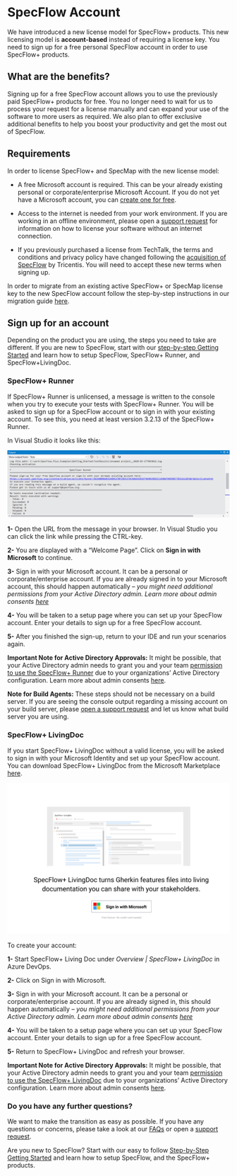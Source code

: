 # SpecFlow Account

We have introduced a new license model for SpecFlow+ products. This new licensing model is **account-based** instead of requiring a license key. You need to sign up for a free personal SpecFlow account in order to use SpecFlow+ products.

## What are the benefits?

Signing up for a free SpecFlow account allows you to use the previously paid SpecFlow+ products for free. You no longer need to wait for us to process your request for a license manually and can expand your use of the software to more users as required. We also plan to offer exclusive additional benefits to help you boost your productivity and get the most out of SpecFlow.

## Requirements

In order to license SpecFlow+ and SpecMap with the new license model:

- A free Microsoft account is required. This can be your already existing personal or corporate/enterprise Microsoft Account. If you do not yet have a Microsoft account, you can [create one for free](https://account.microsoft.com/account).

- Access to the internet is needed from your work environment. If you are working in an offline environment, please open a [support request](https://support.specflow.org/hc/en-us/requests/new?_gl=1*1ygfy19*_ga*MTY5OTI0NzMxNy4xNjIyMDEzOTkw*_ga_BZ55XKTXC6*MTYyMzA1NjAyNS4zMi4xLjE2MjMwNTgyNjguMA..&_ga=2.37239264.1114192995.1623048727-1699247317.1622013990) for information on how to license your software without an internet connection.

- If you previously purchased a license from TechTalk, the terms and conditions and privacy policy have changed following the [acquisition of SpecFlow](https://specflow.org/2020/tricentis-acquires-specflow/) by Tricentis. You will need to accept these new terms when signing up.

In order to migrate from an existing active SpecFlow+ or SpecMap license key to the new SpecFlow account follow the step-by-step instructions in our migration guide [here](https://specflow.org/2020/migrate-to-the-specflow-account/).

## Sign up for an account

Depending on the product you are using, the steps you need to take are different. If you are new to SpecFlow, start with our [step-by-step Getting Started](https://docs.specflow.org/projects/getting-started/en/latest/) and learn how to setup SpecFlow, SpecFlow+ Runner, and SpecFlow+LivingDoc.

### SpecFlow+ Runner

If SpecFlow+ Runner is unlicensed, a message is written to the console when you try to execute your tests with SpecFlow+ Runner. You will be asked to sign up for a SpecFlow account or to sign in with your existing account. To see this, you need at least version 3.2.13 of the SpecFlow+ Runner.

In Visual Studio it looks like this:

![Runner sign up](./_static/images/runnerimage.png)

**1-** Open the URL from the message in your browser. In Visual Studio you can click the link while pressing the CTRL-key.

**2-** You are displayed with a “Welcome Page”. Click on **Sign in with Microsoft** to continue.

**3-** Sign in with your Microsoft account. It can be a personal or corporate/enterprise account. If you are already signed in to your Microsoft account, this should happen automatically – *you might need additional permissions from your Active Directory admin. Learn more about admin consents [here](https://docs.microsoft.com/en-us/azure/active-directory/manage-apps/configure-admin-consent-workflow)*

**4-** You will be taken to a setup page where you can set up your SpecFlow account. Enter your details to sign up for a free SpecFlow account.

**5-** After you finished the sign-up, return to your IDE and run your scenarios again.

**Important Note for Active Directory Approvals:** It might be possible, that your Active Directory admin needs to grant you and your team [permission to use the SpecFlow+ Runner](./adminconsent.md) due to your organizations’ Active Directory configuration. Learn more about admin consents [here](https://docs.microsoft.com/en-us/azure/active-directory/manage-apps/configure-admin-consent-workflow).

**Note for Build Agents:** These steps should not be necessary on a build server. If you are seeing the console output regarding a missing account on your build server, please [open a support request](https://support.specflow.org/hc/en-us/requests/new?_gl=1*xhyt1h*_ga*MTY5OTI0NzMxNy4xNjIyMDEzOTkw*_ga_BZ55XKTXC6*MTYyMzA1NjAyNS4zMi4xLjE2MjMwNTkxMzIuMA..&_ga=2.249510983.1114192995.1623048727-1699247317.1622013990) and let us know what build server you are using.

### SpecFlow+ LivingDoc

If you start SpecFlow+ LivingDoc without a valid license, you will be asked to sign in with your Microsoft Identity and set up your SpecFlow account. You can download SpecFlow+ LivingDoc from the Microsoft Marketplace [here](https://marketplace.visualstudio.com/items?itemName=techtalk.techtalk-specflow-plus).

![Microsoft sign in](./_static/images/signinmic.png)

To create your account:

**1-** Start SpecFlow+ Living Doc under *Overview | SpecFlow+ LivingDoc* in Azure DevOps.

**2-** Click on Sign in with Microsoft.

**3-** Sign in with your Microsoft account. It can be a personal or corporate/enterprise account. If you are already signed in, this should happen automatically – *you might need additional permissions from your Active Directory admin. Learn more about admin consents [here](https://docs.microsoft.com/en-us/azure/active-directory/manage-apps/configure-admin-consent-workflow)*

**4-** You will be taken to a setup page where you can set up your SpecFlow account. Enter your details to sign up for a free SpecFlow account.

**5-** Return to SpecFlow+ LivingDoc and refresh your browser.

**Important Note for Active Directory Approvals:** It might be possible, that your Active Directory admin needs to grant you and your team [permission to use the SpecFlow+ LivingDoc](./adminconsent.md) due to your organizations’ Active Directory configuration. Learn more about admin consents [here](https://docs.microsoft.com/en-us/azure/active-directory/manage-apps/configure-admin-consent-workflow).

### Do you have any further questions?

We want to make the transition as easy as possible.  If you have any questions or concerns, please take a look at our [FAQs](https://specflow.org/plus/documentation/FAQ/) or open a [support request](https://support.specflow.org/hc/en-us/requests/new?_gl=1*103mr8h*_ga*MTY5OTI0NzMxNy4xNjIyMDEzOTkw*_ga_BZ55XKTXC6*MTYyMzA1NjAyNS4zMi4xLjE2MjMwNTkxMzIuMA..&_ga=2.208090450.1114192995.1623048727-1699247317.1622013990).

Are you new to SpecFlow? Start with our easy to follow [Step-by-Step Getting Started](https://docs.specflow.org/projects/getting-started/en/latest/) and learn how to setup SpecFlow, and the SpecFlow+ products.

